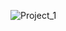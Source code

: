 ![Project_1](https://github.com/mk14lib/Code-Snippets/assets/59381047/3a6ce300-3d56-4de4-a03c-c46183baab9d)
